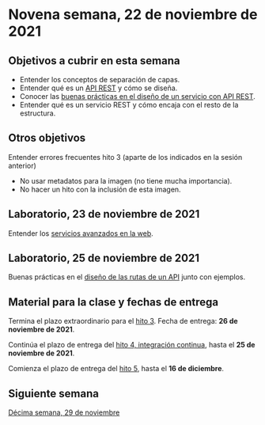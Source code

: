 # Novena semana, 22 de noviembre de 2021

## Objetivos a cubrir en esta semana

* Entender los conceptos de separación de capas.
* Entender qué es un [API
  REST](http://jj.github.io/CC/documentos/temas/REST.html) y cómo se diseña.
* Conocer las [buenas prácticas en el diseño de un servicio con API REST](http://jj.github.io/CC/documentos/temas/REST#buenos-usos-de-las-peticiones).
* Entender qué es un servicio REST y cómo encaja con el resto de la estructura.

## Otros objetivos

Entender errores frecuentes hito 3 (aparte de los indicados en la sesión anterior)
* No usar metadatos para la imagen (no tiene mucha importancia).
* No hacer un hito con la inclusión de esta imagen.

## Laboratorio, 23 de noviembre de 2021

Entender los [servicios avanzados en la
web](https://jj.github.io/IV/preso/servicios.html).

## Laboratorio, 25 de noviembre de 2021

Buenas prácticas en el [diseño de las rutas de un
API](http://jj.github.io/CC/documentos/temas/REST#buenos-usos-en-el-dise%C3%B1o-de-un-api)
junto con ejemplos.

## Material para la clase y fechas de entrega

Termina el plazo extraordinario para el [hito
3](http://jj.github.io/CC/documentos/proyecto/3.Docker). Fecha de entrega: **26
de noviembre de 2021**.

Continúa el plazo de entrega del [hito
4, integración continua](https://jj.github.io/CC/documentos/proyecto/4.CI),
hasta el **25 de noviembre de 2021**.

Comienza el plazo de entrega del [hito
5](http://jj.github.io/CC/documentos/proyecto/5.Microservicio.html), hasta el
**16 de diciembre**.

## Siguiente semana

[Décima semana, 29 de noviembre](10-semana.md)
